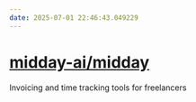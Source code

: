 ```yaml
---
date: 2025-07-01 22:46:43.049229
---
```


# [midday-ai/midday](https://github.com/midday-ai/midday)

Invoicing and time tracking tools for freelancers